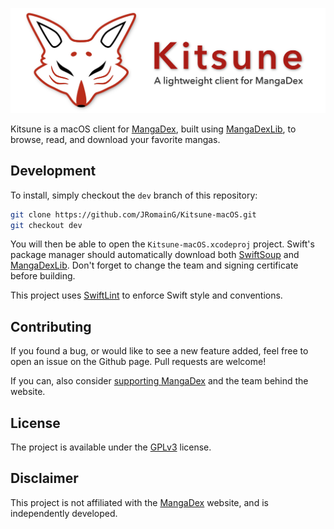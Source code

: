 <p align="center" >
  <img src="Banner.jpg" alt="Kitsune" title="Kitsune">
</p>

Kitsune is a macOS client for [MangaDex](https://mangadex.org), built using [MangaDexLib](https://github.com/JRomainG/MangaDexLib), to browse, read, and download your favorite mangas.

## Development

To install, simply checkout the `dev` branch of this repository:

```bash
git clone https://github.com/JRomainG/Kitsune-macOS.git
git checkout dev
```

You will then be able to open the `Kitsune-macOS.xcodeproj` project. Swift's package manager should automatically download both [SwiftSoup](https://github.com/scinfu/SwiftSoup) and [MangaDexLib](https://github.com/JRomainG/MangaDexLib). Don't forget to change the team and signing certificate before building.

This project uses [SwiftLint](https://github.com/realm/SwiftLint) to enforce Swift style and conventions.

## Contributing

If you found a bug, or would like to see a new feature added, feel free to open an issue on the Github page. Pull requests are welcome!

If you can, also consider [supporting MangaDex](https://mangadex.org/support) and the team behind the website.

## License

The project is available under the [GPLv3](https://www.gnu.org/licenses/gpl-3.0.en.html) license.

## Disclaimer

This project is not affiliated with the [MangaDex](https://mangadex.org/) website, and is independently developed.
